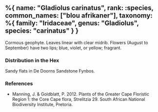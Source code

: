 %{
    name: "Gladiolus carinatus",
    rank: :species,
    common_names: ["blou afrikaner"],
    taxonomy: %{
        family: "Iridaceae",
        genus: "Gladiolus",
        species: "carinatus"
    }
}
---

Cormous geophyte. Leaves linear with clear midrib. Flowers (August to September) have two lips; blue, violet, or yellow; fragrant.

<!-- read more -->

### Distribution in the Hex

Sandy flats in De Doorns Sandstone Fynbos.

### References

* Manning, J. & Goldblatt, P. 2012. Plants of the Greater Cape Floristic Region 1: the Core Cape flora, Strelitzia 29. South African National Biodiversity Institute, Pretoria.
